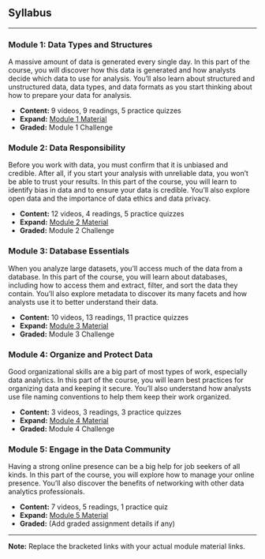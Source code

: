 ## Syllabus

---

### Module 1: Data Types and Structures

A massive amount of data is generated every single day. In this part of the course, you will discover how this data is generated and how analysts decide which data to use for analysis. You’ll also learn about structured and unstructured data, data types, and data formats as you start thinking about how to prepare your data for analysis.

* **Content:** 9 videos, 9 readings, 5 practice quizzes
* **Expand:** [Module 1 Material](link-to-module-1-material)
* **Graded:** Module 1 Challenge

### Module 2: Data Responsibility

Before you work with data, you must confirm that it is unbiased and credible. After all, if you start your analysis with unreliable data, you won’t be able to trust your results. In this part of the course, you will learn to identify bias in data and to ensure your data is credible. You’ll also explore open data and the importance of data ethics and data privacy.

* **Content:** 12 videos, 4 readings, 5 practice quizzes
* **Expand:** [Module 2 Material](link-to-module-2-material)
* **Graded:** Module 2 Challenge

### Module 3: Database Essentials

When you analyze large datasets, you’ll access much of the data from a database. In this part of the course, you will learn about databases, including how to access them and extract, filter, and sort the data they contain. You’ll also explore metadata to discover its many facets and how analysts use it to better understand their data.

* **Content:** 10 videos, 13 readings, 11 practice quizzes
* **Expand:** [Module 3 Material](link-to-module-3-material)
* **Graded:** Module 3 Challenge

### Module 4: Organize and Protect Data

Good organizational skills are a big part of most types of work, especially data analytics. In this part of the course, you will learn best practices for organizing data and keeping it secure. You’ll also understand how analysts use file naming conventions to help them keep their work organized.

* **Content:** 3 videos, 3 readings, 3 practice quizzes
* **Expand:** [Module 4 Material](link-to-module-4-material)
* **Graded:** Module 4 Challenge

### Module 5: Engage in the Data Community

Having a strong online presence can be a big help for job seekers of all kinds. In this part of the course, you will explore how to manage your online presence. You’ll also discover the benefits of networking with other data analytics professionals.

* **Content:** 7 videos, 5 readings, 1 practice quiz
* **Expand:** [Module 5 Material](link-to-module-5-material)
* **Graded:**  (Add graded assignment details if any)

---

**Note:** Replace the bracketed links with your actual module material links. 
